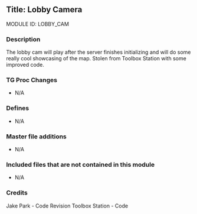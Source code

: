 ## Title: Lobby Camera

MODULE ID: LOBBY_CAM

### Description

The lobby cam will play after the server finishes initializing and will do some really cool showcasing of the map.
Stolen from Toolbox Station with some improved code.

### TG Proc Changes

- N/A

### Defines

- N/A

### Master file additions

- N/A

### Included files that are not contained in this module

- N/A

### Credits

Jake Park - Code Revision
Toolbox Station - Code
